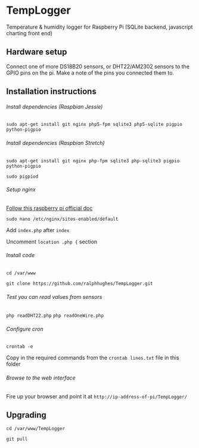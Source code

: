 # TempLogger
Temperature &amp; humidity logger for Raspberry Pi (SQLite backend, javascript charting front end)


## Hardware setup
Connect one of more DS18B20 sensors, or DHT22/AM2302 sensors to the GPIO pins on the pi. Make a note of the pins you connected them to.

## Installation instructions

###### Install dependencies (Raspbian Jessie)
`sudo apt-get install git nginx php5-fpm sqlite3 php5-sqlite pigpio python-pigpio`

###### Install dependencies (Raspbian Stretch)
`sudo apt-get install git nginx php-fpm sqlite3 php-sqlite3 pigpio python-pigpio`

`sudo pigpiod`

###### Setup nginx
[Follow this raspberry pi official doc](https://www.raspberrypi.org/documentation/remote-access/web-server/nginx.md)

`sudo nano /etc/nginx/sites-enabled/default`

Add `index.php` after `index`

Uncomment `location .php {` section

###### Install code
`cd /var/www`

`git clone https://github.com/ralphhughes/TempLogger.git`


###### Test you can read values from sensors

`php readDHT22.php`
`php readOneWire.php`

###### Configure cron

`crontab -e`

Copy in the required commands from the `crontab lines.txt` file in this folder

###### Browse to the web interface

Fire up your browser and point it at `http://ip-address-of-pi/TempLogger/`


## Upgrading

`cd /var/www/TempLogger`

`git pull`
